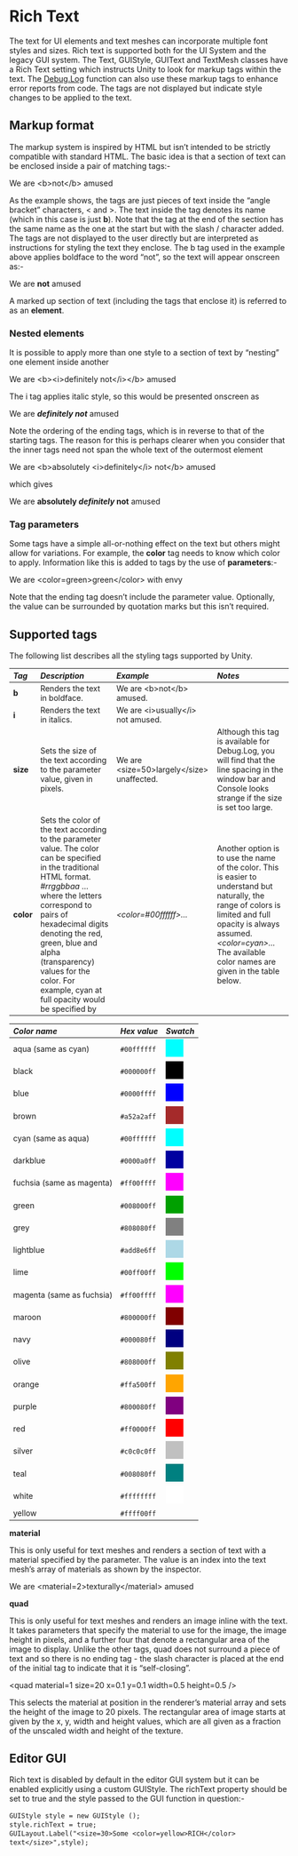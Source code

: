 <h1>Rich Text</h1>
<!--BeginSwitchLink--><!--EndSwitchLink-->
<div class="clear"></div>

<p>The text for UI elements and text meshes can incorporate multiple font styles and sizes. Rich text is supported both for the UI System and the legacy GUI system. The Text, GUIStyle, GUIText and TextMesh classes have a <span class="doc-keyword">Rich Text</span> setting which instructs Unity to look for markup tags within the text. The <a href="../ScriptReference/Debug.Log.html">Debug.Log</a> function can also use these markup tags to enhance error reports from code. The tags are not displayed but indicate style changes to be applied to the text.</p>

<h2>Markup format</h2>

<p>The markup system is inspired by HTML but isn’t intended to be strictly compatible with standard HTML. The basic idea is that a section of text can be enclosed inside a pair of matching tags:-</p>

<p>   We are &lt;b&gt;not&lt;/b&gt; amused</p>

<p>As the example shows, the tags are just pieces of text inside the “angle bracket” characters, &lt; and &gt;. The text inside the tag denotes its name (which in this case is just <strong>b</strong>). Note that the tag at the end of the section has the same name as the one at the start but with the slash / character added. The tags are not displayed to the user directly but are interpreted as instructions for styling the text they enclose. The b tag used in the example above applies boldface to the word “not”, so the text will appear onscreen as:-</p>

<p>   We are <strong>not</strong> amused</p>

<p>A marked up section of text (including the tags that enclose it) is referred to as an <strong>element</strong>.</p>

<h3>Nested elements</h3>

<p>It is possible to apply more than one style to a section of text by “nesting” one element inside another</p>

<p>   We are &lt;b&gt;&lt;i&gt;definitely not&lt;/i&gt;&lt;/b&gt; amused</p>

<p>The i tag applies italic style, so this would be presented onscreen as</p>

<p>   We are <strong><em>definitely not</em></strong> amused</p>

<p>Note the ordering of the ending tags, which is in reverse to that of the starting tags. The reason for this is perhaps clearer when you consider that the inner tags need not span the whole text of the outermost element</p>

<p>   We are &lt;b&gt;absolutely &lt;i&gt;definitely&lt;/i&gt; not&lt;/b&gt; amused</p>

<p>which gives</p>

<p>   We are <strong>absolutely <em>definitely</em> not</strong> amused</p>

<h3>Tag parameters</h3>

<p>Some tags have a simple all-or-nothing effect on the text but others might allow for variations. For example, the <strong>color</strong> tag needs to know which color to apply. Information like this is added to tags by the use of <strong>parameters</strong>:-</p>

<p>   We are &lt;color=green&gt;green&lt;/color&gt; with envy</p>

<p>Note that the ending tag doesn’t include the parameter value. Optionally, the value can be surrounded by quotation marks but this isn’t required.</p>

<h2>Supported tags</h2>

<p>The following list describes all the styling tags supported by Unity.</p>

<table>
<colgroup>
<col style="text-align:left;">
<col style="text-align:left;">
<col style="text-align:left;">
</colgroup>

<thead>
<tr>
	<th style="text-align:left;"><strong><em>Tag</em></strong></th>
	<th style="text-align:left;"><strong><em>Description</em></strong></th>
	<th style="text-align:left;"><strong><em>Example</em></strong></th>
	<th style="text-align:left;"><strong><em>Notes</em></strong></th>
</tr>
</thead>

<tbody>
<tr>
	<td style="text-align:left;"><strong>b</strong></td>
	<td style="text-align:left;">Renders the text in boldface.</td>
	<td style="text-align:left;">   We are &lt;b&gt;not&lt;/b&gt; amused.</td>
	<td style="text-align:left;"></td>
</tr>
<tr>
	<td style="text-align:left;"><strong>i</strong></td>
	<td style="text-align:left;">Renders the text in italics.</td>
	<td style="text-align:left;">   We are &lt;i&gt;usually&lt;/i&gt; not amused.</td>
	<td style="text-align:left;"></td>
</tr>
<tr>
	<td style="text-align:left;"><strong>size</strong></td>
	<td style="text-align:left;">Sets the size of the text according to the parameter value, given in pixels.</td>
	<td style="text-align:left;">   We are &lt;size=50&gt;largely&lt;/size&gt; unaffected.</td>
	<td style="text-align:left;">Although this tag is available for Debug.Log, you will find that the line spacing in the window bar and Console looks strange if the size is set too large.</td>
</tr>
<tr>
	<td style="text-align:left;"><strong>color</strong></td>
	<td style="text-align:left;">Sets the color of the text according to the parameter value. The color can be specified in the traditional HTML format. <em>   #rrggbbaa</em> …where the letters correspond to pairs of hexadecimal digits denoting the red, green, blue and alpha (transparency) values for the color. For example, cyan at full opacity would be specified by</td>
	<td style="text-align:left;"><em>   &lt;color=#00ffffff&gt;…</em></td>
	<td style="text-align:left;">Another option is to use the name of the color. This is easier to understand but naturally, the range of colors is limited and full opacity is always assumed. <em>   &lt;color=cyan&gt;…</em> The available color names are given in the table below.</td>
</tr>
</tbody>
</table>

<table>
<colgroup>
<col style="text-align:left;">
<col style="text-align:left;">
</colgroup>

<thead>
<tr>
	<th style="text-align:left;"><strong><em>Color name</em></strong></th>
	<th style="text-align:left;"><strong><em>Hex value</em></strong></th>
	<th style="text-align:left;"><strong><em>Swatch</em></strong></th>
</tr>
</thead>

<tbody>
<tr>
	<td style="text-align:left;">aqua (same as cyan)</td>
	<td style="text-align:left;"><code>#00ffffff</code></td>
	<td style="text-align:left;"><img src="Main/CyanSwatch.png" alt=""></td>
</tr>
<tr>
	<td style="text-align:left;">black</td>
	<td style="text-align:left;"><code>#000000ff</code></td>
	<td style="text-align:left;"><img src="Main/BlackSwatch.png" alt=""></td>
</tr>
<tr>
	<td style="text-align:left;">blue</td>
	<td style="text-align:left;"><code>#0000ffff</code></td>
	<td style="text-align:left;"><img src="Main/BlueSwatch.png" alt=""></td>
</tr>
<tr>
	<td style="text-align:left;">brown</td>
	<td style="text-align:left;"><code>#a52a2aff</code></td>
	<td style="text-align:left;"><img src="Main/BrownSwatch.png" alt=""></td>
</tr>
<tr>
	<td style="text-align:left;">cyan (same as aqua)</td>
	<td style="text-align:left;"><code>#00ffffff</code></td>
	<td style="text-align:left;"><img src="Main/CyanSwatch.png" alt=""></td>
</tr>
<tr>
	<td style="text-align:left;">darkblue</td>
	<td style="text-align:left;"><code>#0000a0ff</code></td>
	<td style="text-align:left;"><img src="Main/DarkblueSwatch.png" alt=""></td>
</tr>
<tr>
	<td style="text-align:left;">fuchsia (same as magenta)</td>
	<td style="text-align:left;"><code>#ff00ffff</code></td>
	<td style="text-align:left;"><img src="Main/MagentaSwatch.png" alt=""></td>
</tr>
<tr>
	<td style="text-align:left;">green</td>
	<td style="text-align:left;"><code>#008000ff</code></td>
	<td style="text-align:left;"><img src="Main/GreenSwatch.png" alt=""></td>
</tr>
<tr>
	<td style="text-align:left;">grey</td>
	<td style="text-align:left;"><code>#808080ff</code></td>
	<td style="text-align:left;"><img src="Main/GreySwatch.png" alt=""></td>
</tr>
<tr>
	<td style="text-align:left;">lightblue</td>
	<td style="text-align:left;"><code>#add8e6ff</code></td>
	<td style="text-align:left;"><img src="Main/LightblueSwatch.png" alt=""></td>
</tr>
<tr>
	<td style="text-align:left;">lime</td>
	<td style="text-align:left;"><code>#00ff00ff</code></td>
	<td style="text-align:left;"><img src="Main/LimeSwatch.png" alt=""></td>
</tr>
<tr>
	<td style="text-align:left;">magenta (same as fuchsia)</td>
	<td style="text-align:left;"><code>#ff00ffff</code></td>
	<td style="text-align:left;"><img src="Main/MagentaSwatch.png" alt=""></td>
</tr>
<tr>
	<td style="text-align:left;">maroon</td>
	<td style="text-align:left;"><code>#800000ff</code></td>
	<td style="text-align:left;"><img src="Main/MaroonSwatch.png" alt=""></td>
</tr>
<tr>
	<td style="text-align:left;">navy</td>
	<td style="text-align:left;"><code>#000080ff</code></td>
	<td style="text-align:left;"><img src="Main/NavySwatch.png" alt=""></td>
</tr>
<tr>
	<td style="text-align:left;">olive</td>
	<td style="text-align:left;"><code>#808000ff</code></td>
	<td style="text-align:left;"><img src="Main/OliveSwatch.png" alt=""></td>
</tr>
<tr>
	<td style="text-align:left;">orange</td>
	<td style="text-align:left;"><code>#ffa500ff</code></td>
	<td style="text-align:left;"><img src="Main/OrangeSwatch.png" alt=""></td>
</tr>
<tr>
	<td style="text-align:left;">purple</td>
	<td style="text-align:left;"><code>#800080ff</code></td>
	<td style="text-align:left;"><img src="Main/PurpleSwatch.png" alt=""></td>
</tr>
<tr>
	<td style="text-align:left;">red</td>
	<td style="text-align:left;"><code>#ff0000ff</code></td>
	<td style="text-align:left;"><img src="Main/RedSwatch.png" alt=""></td>
</tr>
<tr>
	<td style="text-align:left;">silver</td>
	<td style="text-align:left;"><code>#c0c0c0ff</code></td>
	<td style="text-align:left;"><img src="Main/SilverSwatch.png" alt=""></td>
</tr>
<tr>
	<td style="text-align:left;">teal</td>
	<td style="text-align:left;"><code>#008080ff</code></td>
	<td style="text-align:left;"><img src="Main/TealSwatch.png" alt=""></td>
</tr>
<tr>
	<td style="text-align:left;">white</td>
	<td style="text-align:left;"><code>#ffffffff</code></td>
	<td style="text-align:left;"><img src="Main/WhiteSwatch.png" alt=""></td>
</tr>
<tr>
	<td style="text-align:left;">yellow</td>
	<td style="text-align:left;"><code>#ffff00ff</code></td>
	<td style="text-align:left;"><img src="..Main/YellowSwatch.png" alt=""></td>
</tr>
</tbody>
</table>

<p><strong>material</strong></p>

<p>This is only useful for text meshes and renders a section of text with a material specified by the parameter. The value is an index into the text mesh’s array of materials as shown by the inspector.</p>

<p>   We are &lt;material=2&gt;texturally&lt;/material&gt; amused</p>

<p><strong>quad</strong></p>

<p>This is only useful for text meshes and renders an image inline with the text. It takes parameters that specify the material to use for the image, the image height in pixels, and a further four that denote a rectangular area of the image to display. Unlike the other tags, quad does not surround a piece of text and so there is no ending tag - the slash character is placed at the end of the initial tag to indicate that it is “self-closing”.</p>

<p>   &lt;quad material=1 size=20 x=0.1 y=0.1 width=0.5 height=0.5 /&gt;</p>

<p>This selects the material at position in the renderer’s material array and sets the height of the image to 20 pixels. The rectangular area of image starts at given by the x, y, width and height values, which are all given as a fraction of the unscaled width and height of the texture.</p>

<h2>Editor GUI</h2>

<p>Rich text is disabled by default in the editor GUI system but it can be enabled explicitly using a custom GUIStyle. The richText property should be set to true and the style passed to the GUI function in question:-</p>

<pre><code>GUIStyle style = new GUIStyle ();
style.richText = true;
GUILayout.Label(&quot;&lt;size=30&gt;Some &lt;color=yellow&gt;RICH&lt;/color&gt; text&lt;/size&gt;&quot;,style);
</code></pre>
